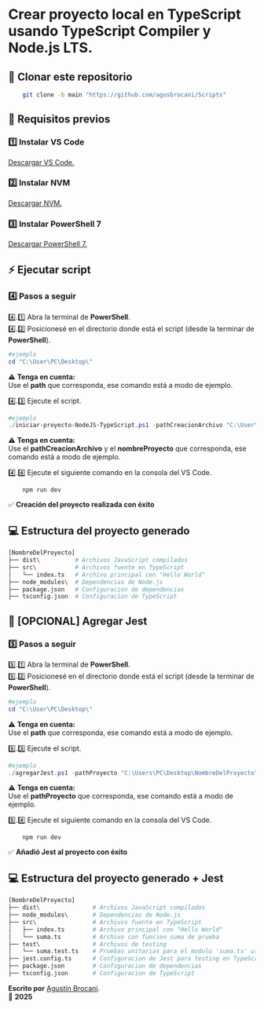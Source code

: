 # Crear proyecto local en TypeScript usando TypeScript Compiler y Node.js LTS.
## 🚀 Clonar este repositorio  
```bash
    git clone -b main "https://github.com/agusbrocani/Scripts"
```
## 📝 Requisitos previos
### 1️⃣ Instalar VS Code
[Descargar VS Code.](https://code.visualstudio.com/download)  
### 2️⃣ Instalar NVM
[Descargar NVM.](https://github.com/coreybutler/nvm-windows?tab=readme-ov-file)
### 3️⃣ Instalar PowerShell 7
[Descargar PowerShell 7.](https://learn.microsoft.com/es-es/powershell/scripting/install/installing-powershell-on-windows?view=powershell-7.5)  
## ⚡ Ejecutar script
### 4️⃣ Pasos a seguir 
4️⃣.1️⃣ Abra la terminal de **PowerShell**.  
4️⃣.2️⃣ Posicionesé en el directorio donde está el script (desde la terminar de **PowerShell**).
```powershell
#ejemplo
cd "C:\User\PC\Desktop\"
```
⚠️ **Tenga en cuenta:**  
Use el **path** que corresponda, ese comando está a modo de ejemplo.  

4️⃣.3️⃣ Ejecute el script.
```powershell
#ejemplo
./iniciar-proyecto-NodeJS-TypeScript.ps1 -pathCreacionArchivo "C:\User\PC\Desktop\" -nombreProyecto "prueba"
```
⚠️ **Tenga en cuenta:**  
Use el **pathCreacionArchivo** y el **nombreProyecto** que corresponda, ese comando está a modo de ejemplo.

4️⃣.4️⃣ Ejecute el siguiente comando en la consola del VS Code.
```npm
    npm run dev
```
✅ **Creación del proyecto realizada con éxito**

## 💻 Estructura del proyecto generado
```bash
[NombreDelProyecto]
├── dist\          # Archivos JavaScript compilados
├── src\           # Archivos fuente en TypeScript
│   └── index.ts   # Archivo principal con "Hello World"
├── node_modules\  # Dependencias de Node.js
├── package.json   # Configuracion de dependencias
├── tsconfig.json  # Configuracion de TypeScript
```
## 🧪 [OPCIONAL] Agregar Jest
### 5️⃣ Pasos a seguir
5️⃣.1️⃣ Abra la terminal de **PowerShell**.  
5️⃣.2️⃣ Posicionesé en el directorio donde está el script (desde la terminar de **PowerShell**).
```powershell
#ejemplo
cd "C:\User\PC\Desktop\"
```
⚠️ **Tenga en cuenta:**  
Use el **path** que corresponda, ese comando está a modo de ejemplo.  

5️⃣.3️⃣ Ejecute el script.
```powershell
#ejemplo
./agregarJest.ps1 -pathProyecto "C:\Users\PC\Desktop\NombreDelProyecto"
```
⚠️ **Tenga en cuenta:**  
Use el **pathProyecto** que corresponda, ese comando está a modo de ejemplo.

5️⃣.4️⃣ Ejecute el siguiente comando en la consola del VS Code.
```npm
    npm run dev
```

✅ **Añadió Jest al proyecto con éxito**

## 💻 Estructura del proyecto generado + Jest
```bash
[NombreDelProyecto]
├── dist\               # Archivos JavaScript compilados
├── node_modules\       # Dependencias de Node.js
├── src\                # Archivos fuente en TypeScript
│   ├── index.ts        # Archivo principal con "Hello World"
│   └── suma.ts         # Archivo con funcion suma de prueba
├── test\               # Archivos de testing
│   └── suma.test.ts    # Pruebas unitarias para el modulo 'suma.ts' usando Jest
├── jest.config.ts      # Configuracion de Jest para testing en TypeScript
├── package.json        # Configuracion de dependencias
├── tsconfig.json       # Configuracion de TypeScript
```

**Escrito por** [Agustín Brocani](https://www.linkedin.com/in/agusbrocani/).    
📅 **2025**  
